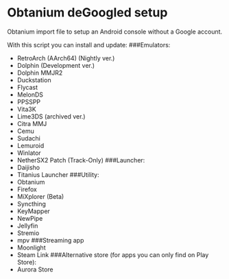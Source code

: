 # Obtanium deGoogled setup
Obtanium import file to setup an Android console without a Google account.

With this script you can install and update:
###Emulators:
  - RetroArch (AArch64) (Nightly ver.)
  - Dolphin (Development ver.)
  - Dolphin MMJR2
  - Duckstation
  - Flycast
  - MelonDS
  - PPSSPP
  - Vita3K
  - Lime3DS (archived ver.)
  - Citra MMJ
  - Cemu
  - Sudachi
  - Lemuroid
  - Winlator
  - NetherSX2 Patch (Track-Only)
###Launcher:
  - Daijisho
  - Titanius Launcher
###Utility:
  - Obtanium
  - Firefox
  - MiXplorer (Beta)
  - Syncthing
  - KeyMapper
  - NewPipe
  - Jellyfin
  - Stremio
  - mpv
###Streaming app
  - Moonlight
  - Steam Link
###Alternative store (for apps you can only find on Play Store):
  - Aurora Store
